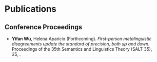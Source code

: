 # Publications

## Conference Proceedings

- **Yifan Wu**, Helena Aparicio (Forthcoming). *First-person metalinguistic disagreements update the standard of precision, both up and down.* Proceedings of the 35th Semantics and Linguistics Theory (SALT 35), 35, .
